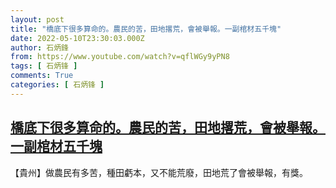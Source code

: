```yaml
---
layout: post
title: "橋底下很多算命的。農民的苦，田地撂荒，會被舉報。一副棺材五千塊"
date: 2022-05-10T23:30:03.000Z
author: 石炳鋒
from: https://www.youtube.com/watch?v=qflWGy9yPN8
tags: [ 石炳锋 ]
comments: True
categories: [ 石炳锋 ]
---
```

<!--1652225403000-->
[橋底下很多算命的。農民的苦，田地撂荒，會被舉報。一副棺材五千塊](https://www.youtube.com/watch?v=qflWGy9yPN8)
------

<div>
【貴州】做農民有多苦，種田虧本，又不能荒廢，田地荒了會被舉報，有獎。
</div>
